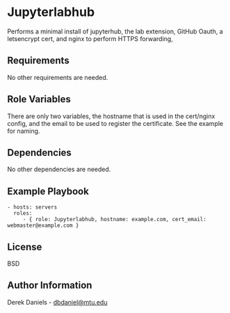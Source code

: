Jupyterlabhub
=========

Performs a minimal install of jupyterhub, the lab extension, GitHub Oauth, a letsencrypt cert, and nginx to perform HTTPS forwarding,

Requirements
------------

No other requirements are needed.

Role Variables
--------------

There are only two variables, the hostname that is used in the cert/nginx config, and the email to be used to register the certificate. See the example for naming.

Dependencies
------------

No other dependencies are needed.

Example Playbook
----------------

    - hosts: servers
      roles:
         - { role: Jupyterlabhub, hostname: example.com, cert_email: webmaster@example.com }

License
-------

BSD

Author Information
------------------

Derek Daniels - dbdaniel@mtu.edu
